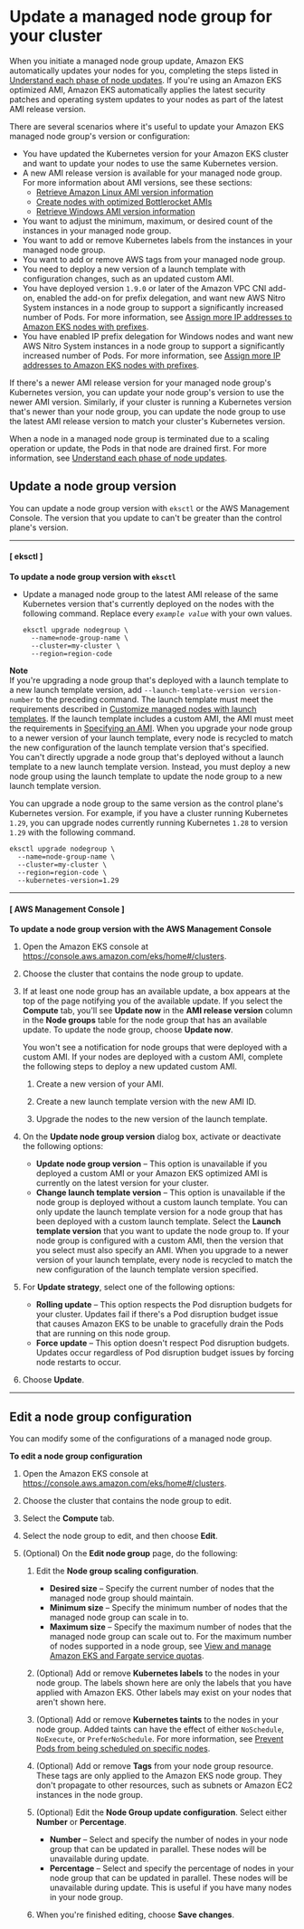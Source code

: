 # Update a managed node group for your cluster<a name="update-managed-node-group"></a>

When you initiate a managed node group update, Amazon EKS automatically updates your nodes for you, completing the steps listed in [Understand each phase of node updates](managed-node-update-behavior.md)\. If you're using an Amazon EKS optimized AMI, Amazon EKS automatically applies the latest security patches and operating system updates to your nodes as part of the latest AMI release version\.

There are several scenarios where it's useful to update your Amazon EKS managed node group's version or configuration:
+ You have updated the Kubernetes version for your Amazon EKS cluster and want to update your nodes to use the same Kubernetes version\.
+ A new AMI release version is available for your managed node group\. For more information about AMI versions, see these sections:
  + [Retrieve Amazon Linux AMI version information](eks-linux-ami-versions.md)
  + [Create nodes with optimized Bottlerocket AMIs](eks-optimized-ami-bottlerocket.md)
  + [Retrieve Windows AMI version information](eks-ami-versions-windows.md)
+ You want to adjust the minimum, maximum, or desired count of the instances in your managed node group\.
+ You want to add or remove Kubernetes labels from the instances in your managed node group\.
+ You want to add or remove AWS tags from your managed node group\.
+ You need to deploy a new version of a launch template with configuration changes, such as an updated custom AMI\.
+ You have deployed version `1.9.0` or later of the Amazon VPC CNI add\-on, enabled the add\-on for prefix delegation, and want new AWS Nitro System instances in a node group to support a significantly increased number of Pods\. For more information, see [Assign more IP addresses to Amazon EKS nodes with prefixes](cni-increase-ip-addresses.md)\.
+ You have enabled IP prefix delegation for Windows nodes and want new AWS Nitro System instances in a node group to support a significantly increased number of Pods\. For more information, see [Assign more IP addresses to Amazon EKS nodes with prefixes](cni-increase-ip-addresses.md)\.

If there's a newer AMI release version for your managed node group's Kubernetes version, you can update your node group's version to use the newer AMI version\. Similarly, if your cluster is running a Kubernetes version that's newer than your node group, you can update the node group to use the latest AMI release version to match your cluster's Kubernetes version\.

When a node in a managed node group is terminated due to a scaling operation or update, the Pods in that node are drained first\. For more information, see [Understand each phase of node updates](managed-node-update-behavior.md)\.

## Update a node group version<a name="mng-update"></a>

You can update a node group version with `eksctl` or the AWS Management Console\. The version that you update to can't be greater than the control plane's version\.

------
#### [ eksctl ]

**To update a node group version with `eksctl`**
+ Update a managed node group to the latest AMI release of the same Kubernetes version that's currently deployed on the nodes with the following command\. Replace every *`example value`* with your own values\.

  ```
  eksctl upgrade nodegroup \
    --name=node-group-name \
    --cluster=my-cluster \
    --region=region-code
  ```
**Note**  
If you're upgrading a node group that's deployed with a launch template to a new launch template version, add `--launch-template-version version-number` to the preceding command\. The launch template must meet the requirements described in [Customize managed nodes with launch templates](launch-templates.md)\. If the launch template includes a custom AMI, the AMI must meet the requirements in [Specifying an AMI](launch-templates.md#launch-template-custom-ami)\. When you upgrade your node group to a newer version of your launch template, every node is recycled to match the new configuration of the launch template version that's specified\.  
You can't directly upgrade a node group that's deployed without a launch template to a new launch template version\. Instead, you must deploy a new node group using the launch template to update the node group to a new launch template version\.

  You can upgrade a node group to the same version as the control plane's Kubernetes version\. For example, if you have a cluster running Kubernetes `1.29`, you can upgrade nodes currently running Kubernetes `1.28` to version `1.29` with the following command\.

  ```
  eksctl upgrade nodegroup \
    --name=node-group-name \
    --cluster=my-cluster \
    --region=region-code \
    --kubernetes-version=1.29
  ```

------
#### [ AWS Management Console ]

**To update a node group version with the AWS Management Console**

1. Open the Amazon EKS console at [https://console\.aws\.amazon\.com/eks/home\#/clusters](https://console.aws.amazon.com/eks/home#/clusters)\.

1. Choose the cluster that contains the node group to update\.

1. If at least one node group has an available update, a box appears at the top of the page notifying you of the available update\. If you select the **Compute** tab, you'll see **Update now** in the **AMI release version** column in the **Node groups** table for the node group that has an available update\. To update the node group, choose **Update now**\.

   You won't see a notification for node groups that were deployed with a custom AMI\. If your nodes are deployed with a custom AMI, complete the following steps to deploy a new updated custom AMI\.

   1. Create a new version of your AMI\.

   1. Create a new launch template version with the new AMI ID\.

   1. Upgrade the nodes to the new version of the launch template\.

1. On the **Update node group version** dialog box, activate or deactivate the following options:
   + **Update node group version** – This option is unavailable if you deployed a custom AMI or your Amazon EKS optimized AMI is currently on the latest version for your cluster\.
   + **Change launch template version** – This option is unavailable if the node group is deployed without a custom launch template\. You can only update the launch template version for a node group that has been deployed with a custom launch template\. Select the **Launch template version** that you want to update the node group to\. If your node group is configured with a custom AMI, then the version that you select must also specify an AMI\. When you upgrade to a newer version of your launch template, every node is recycled to match the new configuration of the launch template version specified\.

1. For **Update strategy**, select one of the following options:
   + **Rolling update** – This option respects the Pod disruption budgets for your cluster\. Updates fail if there's a Pod disruption budget issue that causes Amazon EKS to be unable to gracefully drain the Pods that are running on this node group\.
   + **Force update** – This option doesn't respect Pod disruption budgets\. Updates occur regardless of Pod disruption budget issues by forcing node restarts to occur\.

1. Choose **Update**\.

------

## Edit a node group configuration<a name="mng-edit"></a>

You can modify some of the configurations of a managed node group\.

**To edit a node group configuration**

1. Open the Amazon EKS console at [https://console\.aws\.amazon\.com/eks/home\#/clusters](https://console.aws.amazon.com/eks/home#/clusters)\.

1. Choose the cluster that contains the node group to edit\.

1. Select the **Compute** tab\.

1. Select the node group to edit, and then choose **Edit**\.

1. \(Optional\) On the **Edit node group** page, do the following:

   1. Edit the **Node group scaling configuration**\.
      + **Desired size** – Specify the current number of nodes that the managed node group should maintain\.
      + **Minimum size** – Specify the minimum number of nodes that the managed node group can scale in to\.
      + **Maximum size** – Specify the maximum number of nodes that the managed node group can scale out to\. For the maximum number of nodes supported in a node group, see [View and manage Amazon EKS and Fargate service quotas](service-quotas.md)\.

   1. \(Optional\) Add or remove **Kubernetes labels** to the nodes in your node group\. The labels shown here are only the labels that you have applied with Amazon EKS\. Other labels may exist on your nodes that aren't shown here\.

   1. \(Optional\) Add or remove **Kubernetes taints** to the nodes in your node group\. Added taints can have the effect of either `NoSchedule`, `NoExecute`, or `PreferNoSchedule`\. For more information, see [Prevent Pods from being scheduled on specific nodes](node-taints-managed-node-groups.md)\.

   1. \(Optional\) Add or remove **Tags** from your node group resource\. These tags are only applied to the Amazon EKS node group\. They don't propagate to other resources, such as subnets or Amazon EC2 instances in the node group\.

   1. \(Optional\) Edit the **Node Group update configuration**\. Select either **Number** or **Percentage**\. 
      + **Number** – Select and specify the number of nodes in your node group that can be updated in parallel\. These nodes will be unavailable during update\.
      + **Percentage** – Select and specify the percentage of nodes in your node group that can be updated in parallel\. These nodes will be unavailable during update\. This is useful if you have many nodes in your node group\.

   1. When you're finished editing, choose **Save changes**\.